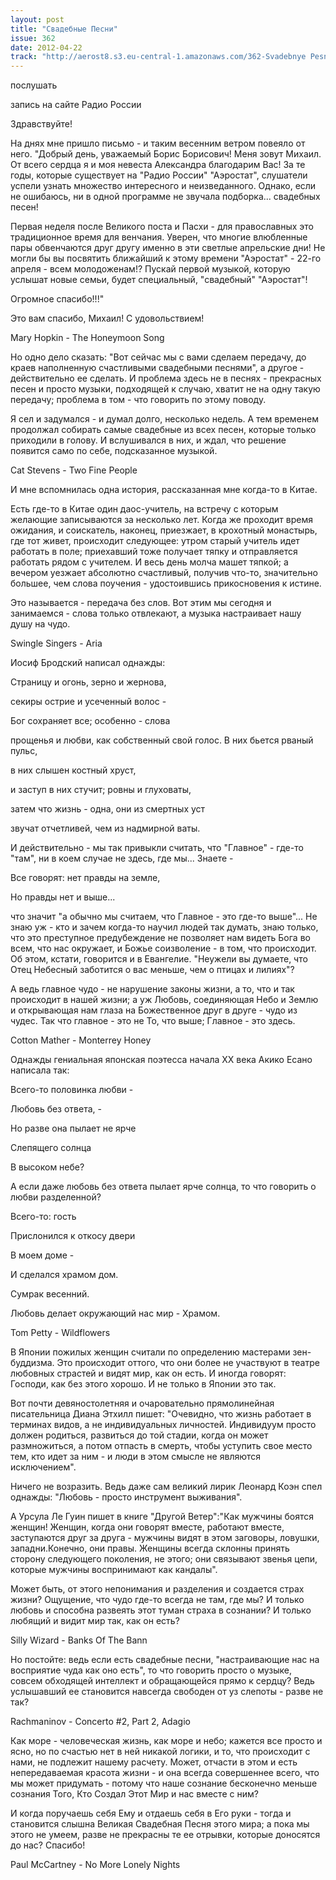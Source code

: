 ```yaml
---
layout: post
title: "Cвадебные Песни"
issue: 362
date: 2012-04-22
track: "http://aerost8.s3.eu-central-1.amazonaws.com/362-Svadebnye Pesni.mp3"
---
```


послушать

запись на сайте Радио России

Здравствуйте!

На днях мне пришло письмо - и таким весенним ветром повеяло от него. "Добрый день, уважаемый Борис Борисович! Меня зовут Михаил. От всего сердца я и моя невеста Александра благодарим Вас! За те годы, которые существует на "Радио России" "Аэростат", слушатели успели узнать множество интересного и неизведанного. Однако, если не ошибаюсь, ни в одной программе не звучала подборка... свадебных песен!

Первая неделя после Великого поста и Пасхи - для православных это традиционное время для венчания. Уверен, что многие влюбленные пары обвенчаются друг другу именно в эти светлые апрельские дни! Не могли бы вы посвятить ближайший к этому времени "Аэростат" - 22-го апреля - всем молодоженам!? Пускай первой музыкой, которую услышат новые семьи, будет специальный, "свадебный" "Аэростат"!

Огромное спасибо!!!"

Это вам спасибо, Михаил! С удовольствием!

Mary Hopkin - The Honeymoon Song

Но одно дело сказать: "Вот сейчас мы с вами сделаем передачу, до краев наполненную счастливыми свадебными песнями", а другое - действительно ее сделать. И проблема здесь не в песнях - прекрасных песен и просто музыки, подходящей к случаю, хватит не на одну такую передачу; проблема в том - что говорить по этому поводу.

Я сел и задумался - и думал долго, несколько недель. А тем временем продолжал собирать самые свадебные из всех песен, которые только приходили в голову. И вслушивался в них, и ждал, что решение появится само по себе, подсказанное музыкой.

Cat Stevens - Two Fine People

И мне вспомнилась одна история, рассказанная мне когда-то в Китае.

Есть где-то в Китае один даос-учитель, на встречу с которым желающие записываются за несколько лет. Когда же проходит время ожидания, и соискатель, наконец, приезжает, в крохотный монастырь, где тот живет, происходит следующее: утром старый учитель идет работать в поле; приехавший тоже получает тяпку и отправляется работать рядом с учителем. И весь день молча машет тяпкой; а вечером уезжает абсолютно счастливый, получив что-то, значительно большее, чем слова поучения - удостоившись прикосновения к истине.

Это называется - передача без слов. Вот этим мы сегодня и занимаемся - слова только отвлекают, а музыка настраивает нашу душу на чудо.

Swingle Singers - Aria

Иосиф Бродский написал однажды:

Страницу и огонь, зерно и жернова,

секиры острие и усеченный волос -

Бог сохраняет все; особенно - слова

прощенья и любви, как собственный свой голос. В них бьется рваный пульс,

в них слышен костный хруст,

и заступ в них стучит; ровны и глуховаты,

затем что жизнь - одна, они из смертных уст

звучат отчетливей, чем из надмирной ваты.

И действительно - мы так привыкли считать, что "Главное" - где-то "там", ни в коем случае не здесь, где мы... Знаете -

Все говорят: нет правды на земле,

Но правды нет и выше...

что значит "а обычно мы считаем, что Главное - это где-то выше"... Не знаю уж - кто и зачем когда-то научил людей так думать, знаю только, что это преступное предубеждение не позволяет нам видеть Бога во всем, что нас окружает, и Божье соизволение - в том, что происходит. Об этом, кстати, говорится и в Евангелие. "Неужели вы думаете, что Отец Небесный заботится о вас меньше, чем о птицах и лилиях"?

А ведь главное чудо - не нарушение законы жизни, а то, что и так происходит в нашей жизни; а уж Любовь, соединяющая Небо и Землю и открывающая нам глаза на Божественное друг в друге - чудо из чудес. Так что главное - это не То, что выше; Главное - это здесь.

Cotton Mather - Monterrey Honey

Однажды гениальная японская поэтесса начала XX века Акико Есано написала так:

Всего-то половинка любви -

Любовь без ответа, -

Но разве она пылает не ярче

Слепящего солнца

В высоком небе?

А если даже любовь без ответа пылает ярче солнца, то что говорить о любви разделенной?

Всего-то: гость

Прислонился к откосу двери

В моем доме -

И сделался храмом дом.

Сумрак весенний.

Любовь делает окружающий нас мир - Храмом.

Tom Petty - Wildflowers

В Японии пожилых женщин считали по определению мастерами зен-буддизма. Это происходит оттого, что они более не участвуют в театре любовных страстей и видят мир, как он есть. И иногда говорят: Господи, как без этого хорошо. И не только в Японии это так.

Вот почти девяностолетняя и очаровательно прямолинейная писательница Диана Этхилл пишет: "Очевидно, что жизнь работает в терминах видов, а не индивидуальных личностей. Индивидуум просто должен родиться, развиться до той стадии, когда он может размножиться, а потом отпасть в смерть, чтобы уступить свое место тем, кто идет за ним - и люди в этом смысле не являются исключением".

Ничего не возразить. Ведь даже сам великий лирик Леонард Коэн спел однажды: "Любовь - просто инструмент выживания".

А Урсула Ле Гуин пишет в книге "Другой Ветер":"Как мужчины боятся женщин! Женщин, когда они говорят вместе, работают вместе, заступаются друг за друга - мужчины видят в этом заговоры, ловушки, западни.Конечно, они правы. Женщины всегда склонны принять сторону следующего поколения, не этого; они связывают звенья цепи, которые мужчины воспринимают как кандалы".

Может быть, от этого непонимания и разделения и создается страх жизни? Ощущение, что чудо где-то всегда не там, где мы? И только любовь и способна развеять этот туман страха в сознании? И только любящий и видит мир так, как он есть?

Silly Wizard - Banks Of The Bann

Но постойте: ведь если есть свадебные песни, "настраивающие нас на восприятие чуда как оно есть", то что говорить просто о музыке, совсем обходящей интеллект и обращающейся прямо к сердцу? Ведь услышавший ее становится навсегда свободен от уз слепоты - разве не так?

Rachmaninov - Concerto #2, Part 2, Adagio

Как море - человеческая жизнь, как море и небо; кажется все просто и ясно, но по счастью нет в ней никакой логики, и то, что происходит с нами, не подлежит нашему расчету. Может, отчасти в этом и есть непередаваемая красота жизни - и она всегда совершеннее всего, что мы может придумать - потому что наше сознание бесконечно меньше сознания Того, Кто Создал Этот Мир и нас вместе с ним?

И когда поручаешь себя Ему и отдаешь себя в Его руки - тогда и становится слышна Великая Свадебная Песня этого мира; а пока мы этого не умеем, разве не прекрасны те ее отрывки, которые доносятся до нас? Спасибо!

Paul McCartney - No More Lonely Nights
